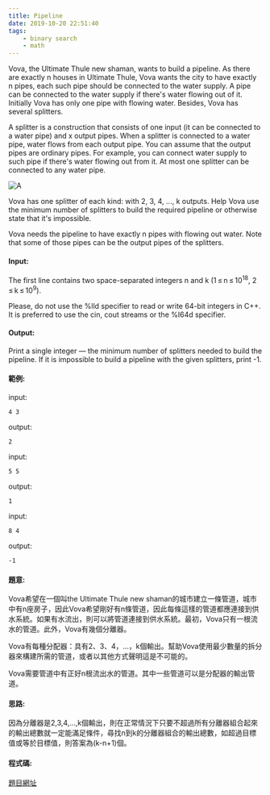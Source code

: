 ```yaml
---
title: Pipeline
date: 2019-10-20 22:51:40
tags:
    - binary search
    - math
---
```

Vova, the Ultimate Thule new shaman, wants to build a pipeline. As there are exactly n houses in Ultimate Thule, Vova wants the city to have exactly n pipes, each such pipe should be connected to the water supply. A pipe can be connected to the water supply if there's water flowing out of it. Initially Vova has only one pipe with flowing water. Besides, Vova has several splitters.

A splitter is a construction that consists of one input (it can be connected to a water pipe) and x output pipes. When a splitter is connected to a water pipe, water flows from each output pipe. You can assume that the output pipes are ordinary pipes. For example, you can connect water supply to such pipe if there's water flowing out from it. At most one splitter can be connected to any water pipe.
<!-- more -->
![A](A.PNG)

Vova has one splitter of each kind: with 2, 3, 4, ..., k outputs. Help Vova use the minimum number of splitters to build the required pipeline or otherwise state that it's impossible.

Vova needs the pipeline to have exactly n pipes with flowing out water. Note that some of those pipes can be the output pipes of the splitters.

#### Input:
The first line contains two space-separated integers n and k (1 ≤ n ≤ 10<sup>18</sup>, 2 ≤ k ≤ 10<sup>9</sup>).

Please, do not use the %lld specifier to read or write 64-bit integers in С++. It is preferred to use the cin, cout streams or the %I64d specifier.
#### Output:
Print a single integer — the minimum number of splitters needed to build the pipeline. If it is impossible to build a pipeline with the given splitters, print -1.
#### 範例:
input:
```
4 3
```
output:
```
2
```
input:
```
5 5
```
output:
```
1
```
input:
```
8 4
```
output:
```
-1
```

#### 題意:
Vova希望在一個叫the Ultimate Thule new shaman的城市建立一條管道，城市中有n座房子，因此Vova希望剛好有n條管道，因此每條這樣的管道都應連接到供水系統。如果有水流出，則可以將管道連接到供水系統。最初，Vova只有一根流水的管道。此外，Vova有幾個分離器。

Vova有每種分配器：具有2、3、4，...，k個輸出。幫助Vova使用最少數量的拆分器來構建所需的管道，或者以其他方式聲明這是不可能的。

Vova需要管道中有正好n根流出水的管道。其中一些管道可以是分配器的輸出管道。

#### 思路:
因為分離器是2,3,4,...,k個輸出，則在正常情況下只要不超過所有分離器組合起來的輸出總數就一定能滿足條件，尋找n到k的分離器組合的輸出總數，如超過目標值或等於目標值，則答案為(k-n+1)個。

#### 程式碼:
<script src="https://gist.github.com/89snnfk561/e95472b21f34e1b7ca5440a4a11da55a.js"></script>

[題目網址](https://codeforces.com/problemset/problem/287/B)